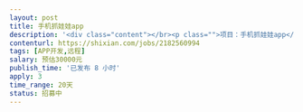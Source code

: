 ```yaml
---                
layout: post       
title: 手机抓娃娃app           
description: '<div class="content"></br><p class="">项目：手机抓娃娃app</br><br/>需做一整套appIOS版本的开发，目前安卓版本已开发完成，样式和功能可以参照安卓版来做，项目比较急，需要马上能开始，有项目相关经验最佳。</p></br><p class="">其它：</br><br/>人数：至少2人</br><br/>不要求坐班，见面沟通好需求后可远程开发</p></br></div>'     
contenturl: https://shixian.com/jobs/2182560994      
tags: [APP开发,远程]            
salary: 预估30000元          
publish_time: '已发布 8 小时'         
apply: 3                   
time_range: 20天              
status: 招募中                  
---                 
```

